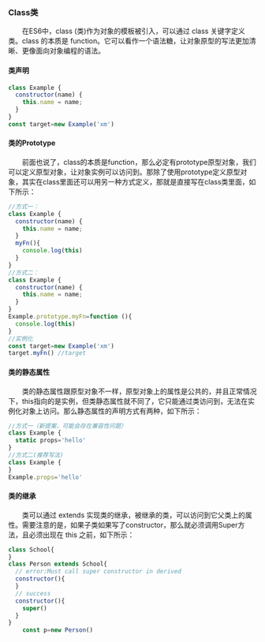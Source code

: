 ### Class类
&emsp;&emsp;在ES6中，class (类)作为对象的模板被引入，可以通过 class 关键字定义类。class 的本质是 function。它可以看作一个语法糖，让对象原型的写法更加清晰、更像面向对象编程的语法。
#### 类声明
```js
class Example {
  constructor(name) {
    this.name = name;
  }
}
const target=new Example('xm')
```
#### 类的Prototype
&emsp;&emsp;前面也说了，class的本质是function，那么必定有prototype原型对象，我们可以定义原型对象，让对象实例可以访问到。那除了使用prototype定义原型对象，其实在class里面还可以用另一种方式定义，那就是直接写在class类里面，如下所示：
```js
//方式一：
class Example {
  constructor(name) {
    this.name = name;
  }
  myFn(){
    console.log(this)
  }
}
//方式二：
class Example {
  constructor(name) {
    this.name = name;
  }
}
Example.prototype.myFn=function (){
  console.log(this)
}
//实例化
const target=new Example('xm')
target.myFn() //target
```
#### 类的静态属性
&emsp;&emsp;类的静态属性跟原型对象不一样，原型对象上的属性是公共的，并且正常情况下，this指向的是实例，但类静态属性就不同了，它只能通过类访问到，无法在实例化对象上访问。那么静态属性的声明方式有两种，如下所示：
```js
//方式一（新提案，可能会存在兼容性问题）
class Example {
  static props='hello'
}
//方式二(推荐写法)
class Example {
}
Example.props='hello'
```
#### 类的继承
&emsp;&emsp;类可以通过 extends 实现类的继承，被继承的类，可以访问到它父类上的属性。需要注意的是，如果子类如果写了constructor，那么就必须调用Super方法，且必须出现在 this 之前，如下所示：
```js
class School{
}
class Person extends School{
  // error:Must call super constructor in derived
  constructor(){
  }
  // success
  constructor(){
    super()
  }
}
    const p=new Person()
```
